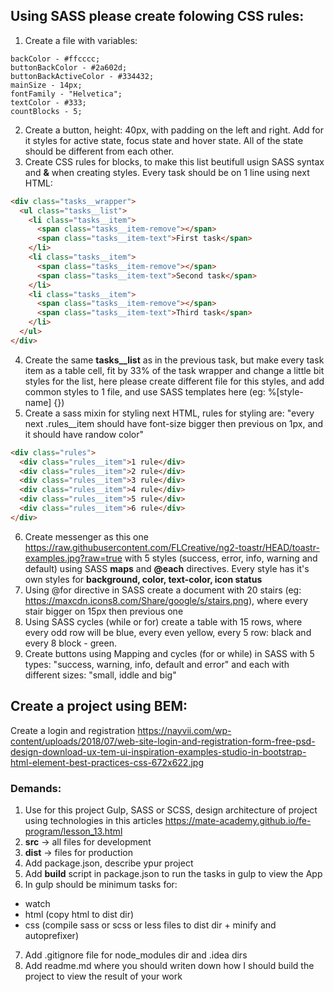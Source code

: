 ## Using SASS please create folowing CSS rules:

1. Create a file with variables:

```
backColor - #ffcccc;
buttonBackColor - #2a602d;
buttonBackActiveColor - #334432;
mainSize - 14px;
fontFamily - "Helvetica";
textColor - #333;
countBlocks - 5;
```
2. Create a button, height: 40px, with padding on the left and right. Add for it styles for active state, focus state and hover state. All of the state should be different from each other.
3. Create CSS rules for blocks, to make this list beutifull usign SASS syntax and **&** when creating styles. Every task should be on 1 line using next HTML:
```html
<div class="tasks__wrapper">
  <ul class="tasks__list">
    <li class="tasks__item">
      <span class="tasks__item-remove"></span>
      <span class="tasks__item-text">First task</span>
    </li>
    <li class="tasks__item">
      <span class="tasks__item-remove"></span>
      <span class="tasks__item-text">Second task</span>
    </li>
    <li class="tasks__item">
      <span class="tasks__item-remove"></span>
      <span class="tasks__item-text">Third task</span>
    </li>
  </ul>
</div>
```
4. Create the same **tasks__list** as in the previous task, but make every task item as a table cell, fit by 33% of the task wrapper and change a little bit styles for the list, here please create different file for this styles, and add common styles to 1 file, and use SASS templates here (eg: %[style-name] {})
5. Create a sass mixin for styling next HTML, rules for styling are: "every next .rules__item should have font-size bigger then previous on 1px, and it should have randow color"
```html
<div class="rules">
  <div class="rules__item">1 rule</div>
  <div class="rules__item">2 rule</div>
  <div class="rules__item">3 rule</div>
  <div class="rules__item">4 rule</div>
  <div class="rules__item">5 rule</div>
  <div class="rules__item">6 rule</div>
</div>
```
6. Create messenger as this one https://raw.githubusercontent.com/FLCreative/ng2-toastr/HEAD/toastr-examples.jpg?raw=true with 5 styles (success, error, info, warning and default) using SASS **maps** and **@each** directives. Every style has it's own styles for **background, color, text-color, icon status**
7. Using @for directive in SASS create a document with 20 stairs (eg: https://maxcdn.icons8.com/Share/google/s/stairs.png), where every stair bigger on 15px then previous one
8. Using SASS cycles (while or for) create a table with 15 rows, where every odd row will be blue, every even yellow, every 5 row: black and every 8 block - green.
9. Create buttons using Mapping and cycles (for or while) in SASS with 5 types: "success, warning, info, default and error" and each with different sizes: "small, iddle and big"

## Create a project using BEM:

Create a login and registration https://nayvii.com/wp-content/uploads/2018/07/web-site-login-and-registration-form-free-psd-design-download-ux-tem-ui-inspiration-examples-studio-in-bootstrap-html-element-best-practices-css-672x622.jpg

### Demands:

1. Use for this project Gulp, SASS or SCSS, design architecture of project using technologies in this articles https://mate-academy.github.io/fe-program/lesson_13.html
2. **src** -> all files for development
3. **dist** -> files for production
4. Add package.json, describe ypur project
5. Add **build** script in package.json to run the tasks in gulp to view the App
6. In gulp should be minimum tasks for:
  - watch
  - html (copy html to dist dir)
  - css (compile sass or scss or less files to dist dir + minify and autoprefixer)
7. Add .gitignore file for node_modules dir and .idea dirs
8. Add readme.md where you should writen down how I should build the project to view the result of your work
